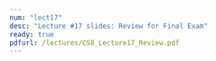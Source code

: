 ```yaml
---
num: "lect17"
desc: "Lecture #17 slides: Review for Final Exam"
ready: true
pdfurl: /lectures/CS8_Lecture17_Review.pdf
---
```

